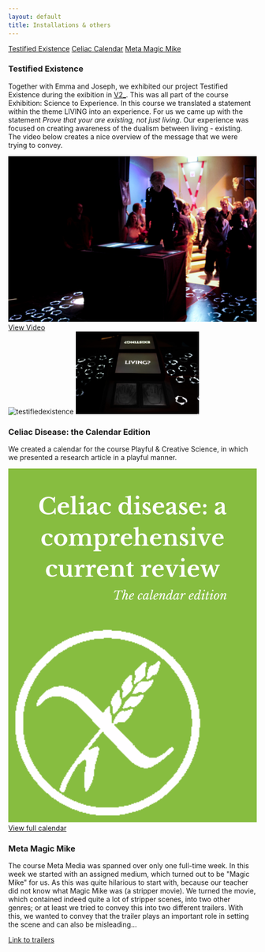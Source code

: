 ```yaml
---
layout: default
title: Installations & others
---
```


<a href="#TestifiedExistence" class="anchor-button">Testified Existence</a>
<a href="#CeliaCal" class="anchor-button">Celiac Calendar</a>
<a href="#MagicMike" class="anchor-button">Meta Magic Mike</a>

<h3 id="TestifiedExistence">Testified Existence</h3>

Together with Emma and Joseph, we exhibited our project Testified Existence during the exibition in [V2_](https://v2.nl/events/living-media-technology-exhibition). This was all part of the course Exhibition: Science to Experience. In this course we translated a statement within the theme LIVING into an experience. For us we came up with the statement *Prove that your are existing, not just living*. Our experience was focused on creating awareness of the dualism between living - existing. The video below creates a nice overview of the message that we were trying to convey. 

<div class="video-image-wrapper">
    <a href="https://youtu.be/op22tjlWhmM" class="image-overlay-link" target="_blank">
        <div class="image-overlay-container">
        <img class="projects-square" src="images/S2E2.jpg" alt="escape">
        <div class="overlay-text">View Video</div>
        </div>
    </a>
    <img src="images/S2E3.jpg.jpg" heigth="250" width="250" alt="testifiedexistence">
    <img src="images/S2E.jpg" heigth="250" width="250" alt="testifiedexistence">
</div>

<h3 id="CeliaCal">Celiac Disease: the Calendar Edition</h3>

We created a calendar for the course Playful & Creative Science, in which we presented a research article in a playful manner. 

<a href="docs/pns_cal.pdf" class="image-overlay-link" target="_blank">
    <div class="image-overlay-container">
    <img class="projects-square" src="images/pns_calendar.png" alt="celiac">
    <div class="overlay-text">View full calendar</div>
    </div>
</a>

<h3 id="MagicMike">Meta Magic Mike</h3>

The course Meta Media was spanned over only one full-time week. In this week we started with an assigned medium, which turned out to be "Magic Mike" for us. As this was quite hilarious to start with, because our teacher did not know what Magic Mike was (a stripper movie). We turned the movie, which contained indeed quite a lot of stripper scenes, into two other genres; or at least we tried to convey this into two different trailers. With this, we wanted to convey that the trailer plays an important role in setting the scene and can also be misleading...

[Link to trailers](https://www.youtube.com/playlist?list=PL_GIj9ptbndxvAcHiVHfjiGa05AzIQidJ)



